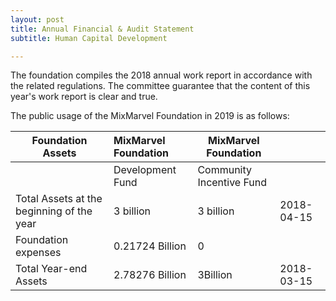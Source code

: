 ```yaml
---
layout: post
title: Annual Financial & Audit Statement
subtitle: Human Capital Development 

---
```


The foundation compiles the 2018 annual work report in accordance with the  related regulations. The committee guarantee that the content of this year's work report is clear and true.

The public usage of the MixMarvel Foundation in 2019 is as follows:

| Foundation  Assets                        | MixMarvel Foundation | MixMarvel Foundation     |            |
| ----------------------------------------- | :------------------- | ------------------------ | ---------- |
|                                           | Development Fund     | Community Incentive Fund |            |
| Total Assets at the beginning of the year | 3 billion            | 3 billion                | 2018-04-15 |
| Foundation expenses                       | 0.21724 Billion      | 0                        |            |
| Total Year-end Assets                     | 2.78276 Billion      | 3Billion                 | 2018-03-15 |

